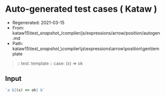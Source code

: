 # Auto-generated test cases ( Kataw )
- Regenerated: 2021-03-15
- From: kataw15\test\__snapshot__/compiler/js/expressions/arrow/position/autogen.md
- Path: kataw15\test\__snapshot__\compiler\js\expressions\arrow\position\gen\template
> :: test: template
> :: case: (x) => ok
## Input

`````js
`a ${(x) => ok} b`
`````

